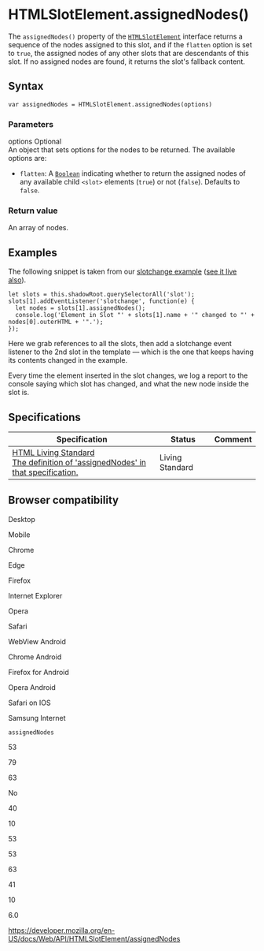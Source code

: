 # HTMLSlotElement.assignedNodes()

The `assignedNodes()` property of the [`HTMLSlotElement`](../htmlslotelement) interface returns a sequence of the nodes assigned to this slot, and if the `flatten` option is set to `true`, the assigned nodes of any other slots that are descendants of this slot. If no assigned nodes are found, it returns the slot's fallback content.

## Syntax

    var assignedNodes = HTMLSlotElement.assignedNodes(options)

### Parameters

options <span class="badge inline optional">Optional</span>  
An object that sets options for the nodes to be returned. The available options are:

- `flatten`: A [`Boolean`](https://developer.mozilla.org/en-US/docs/Web/JavaScript/Reference/Global_Objects/Boolean) indicating whether to return the assigned nodes of any available child `<slot>` elements (`true`) or not (`false`). Defaults to `false`.

### Return value

An array of nodes.

## Examples

The following snippet is taken from our [slotchange example](https://github.com/mdn/web-components-examples/tree/master/slotchange) ([see it live also](https://mdn.github.io/web-components-examples/slotchange/)).

    let slots = this.shadowRoot.querySelectorAll('slot');
    slots[1].addEventListener('slotchange', function(e) {
      let nodes = slots[1].assignedNodes();
      console.log('Element in Slot "' + slots[1].name + '" changed to "' + nodes[0].outerHTML + '".');
    });

Here we grab references to all the slots, then add a slotchange event listener to the 2nd slot in the template — which is the one that keeps having its contents changed in the example.

Every time the element inserted in the slot changes, we log a report to the console saying which slot has changed, and what the new node inside the slot is.

## Specifications

<table><thead><tr class="header"><th>Specification</th><th>Status</th><th>Comment</th></tr></thead><tbody><tr class="odd"><td><a href="https://html.spec.whatwg.org/multipage/scripting.html#dom-slot-assignednodes">HTML Living Standard<br />
<span class="small">The definition of 'assignedNodes' in that specification.</span></a></td><td><span class="spec-living">Living Standard</span></td><td></td></tr></tbody></table>

## Browser compatibility

Desktop

Mobile

Chrome

Edge

Firefox

Internet Explorer

Opera

Safari

WebView Android

Chrome Android

Firefox for Android

Opera Android

Safari on IOS

Samsung Internet

`assignedNodes`

53

79

63

No

40

10

53

53

63

41

10

6.0

<a href="https://developer.mozilla.org/en-US/docs/Web/API/HTMLSlotElement/assignedNodes" class="_attribution-link">https://developer.mozilla.org/en-US/docs/Web/API/HTMLSlotElement/assignedNodes</a>
